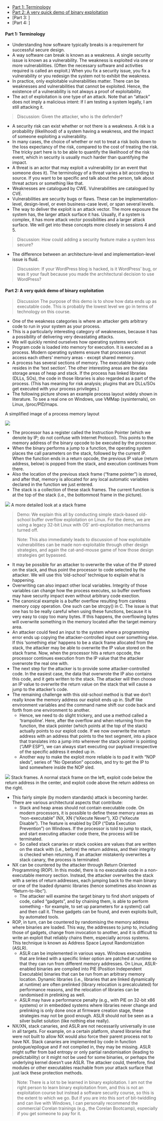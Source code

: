 - [Part 1: Terminology](#part-1-terminology)
- [Part 2: A very quick demo of binary exploitation](#part-2-a-very-quick-demo-of-binary-exploitation)
- [Part 3: ]
- [Part 4: ]



#### Part 1: Terminology

  * Understanding how software typically breaks is a requirement for successful secure design.
  * A way software can break is known as a weakness. A single security issue is known as a vulnerability. The weakness is exploited via one or more vulnerabilities. (Often the necessary software and activities required is called an exploit.) When you fix a security issue, you fix a vulnerability or you redesign the system not to exhibit the weakness.
  * In practice, only exploitable vulnerabilities matter. There can be weaknesses and vulnerabilities that cannot be exploited. Hence, the existence of a vulnerability is not always a proof of exploitability.
  * The act of exploitation is one type of an attack. Note that an “attack” does not imply a malicious intent: If I am testing a system legally, I am still attacking it.
> Discussion: Given the attacker, who is the defender?

  * A security risk can exist whether or not there is a weakness. A risk is a probability (likelihood) of a system having a weakness, and the impact of someone exploiting a vulnerability.
  * In many cases, the choice of whether or not to treat a risk boils down to the loss expectancy of the risk, compared to the cost of treating the risk. The tricky part here is to be able to quantify the likelihood of the risk event, which in security is usually much harder than quantifying the impact.
  * A threat is an actor that may exploit a vulnerability (or an event that someone does it). The terminology of a threat varies a bit according to source. If you want to be specific and talk about the person, talk about threat actors or something like that.
  * Weaknesses are catalogued by CWE. Vulnerabilities are catalogued by CVE.
  * Vulnerabilities are security bugs or flaws. These can be implementation-level, design-level, or even business-case level, or span several levels.
  * The way to deliver the exploit is an attack vector. The more exposure the system has, the larger attack surface it has. Usually, if a system is complex, it has more attack vector possibilities and a larger attack surface. We will get into these concepts more closely in sessions 4 and 5.
> Discussion: How could adding a security feature make a system less secure?

  * The difference between an architecture-level and implementation-level issue is fluid.
> Discussion: If your WordPress blog is hacked, is it WordPress’ bug, or was it your fault because you made the architectural decision to use WordPress?


#### Part 2: A very quick demo of binary exploitation

 > Discussion The purpose of this demo is to show how data ends up as executable code. This is probably the lowest level we go in terms of technology on this course.

 * One of the weakness categories is where an attacker gets arbitrary code to run in your system as your process.
 * This is a particularly interesting category of weaknesses, because it has a possibility of delivering very devastating attacks.
 * We will quickly remind ourselves how operating systems work:
 * Program code is loaded into memory for execution. It is executed as a process. Modern operating systems ensure that processes cannot access each others’ memory areas - except shared memory.
 * A process has several sections of memory. The executable binary code resides in the ‘text section’. The other interesting areas are the data storage areas of heap and stack. If the process has linked libraries (DLLs, SOs), the code in those libraries is also regarded as a part of the process. (This has meaning for risk analysis; plugins that are DLLs/SOs get executed with your process privileges.)
 * The following picture shows an example process layout widely shown in literature. To see a real one on Windows, use VMMap (sysinternals), on Linux, /proc/PID/maps.

A simplified image of a process memory layout

![](images/procmem.png)

 * The processor has a register called the Instruction Pointer (which we denote by IP; do not confuse with Internet Protocol). This points to the memory address of the binary opcode to be executed by the processor.
 * When the binary performs a jump to a function, the operating system places the call parameters on the stack, followed by the current IP. When the function ends in a return opcode, the previous IP value (return address, below) is popped from the stack, and execution continues from there.
 * Also the location of the previous stack frame (“frame pointer”) is stored, and after that, memory is allocated for any local automatic variables declared in the function we just entered.
 * The stack is a collection of these stack frames. The current function is at the top of the stack (i.e., the bottommost frame in the picture).

![](images/stackframe.png)
A more detailed look at a stack frame

> Demo: We explain this all by conducting simple stack-based old-school buffer overflow exploitation on Linux. For the demo, we are using a legacy 32-bit Linux with OS’ anti-exploitation mechanisms turned off.

> Note: This also immediately leads to discussion of how exploitable vulnerabilities can be made non-exploitable through other design strategies, and again the cat-and-mouse game of how those design strategies get bypassed.

 * It may be possible for an attacker to overwrite the value of the IP stored on the stack, and thus point the processor to code selected by the attacker. We will use this ‘old-school’ technique to explain what is happening.
 * Overwriting can also impact other local variables. Integrity of those variables can change how the process executes, so buffer overflows may have security impact even without arbitrary code exection.
 * The canonical example is a buffer overflow resulting from careless memory copy operation. One such can be strcpy() in C. The issue is that one has to be really careful when using these functions, because it is very easy to copy too many bytes. If this happens, the overflowing bytes will overwrite something in the memory located after the target memory area.
 * An attacker could feed an input to the system where a programming error ends up copying the attacker-controlled input over something else. If this ‘something else’ happens to be a stack frame allocated from the stack, the attacker may be able to overwrite the IP value stored on the stack frame. Now, when the processor hits a return opcode, the processor continues execution from the IP value that the attacker overwrote the real one with.
 * The next step for the attacker is to provide some attacker-controlled code. In the easiest case, the data that overwrote the IP also contains this code, and it gets written to the stack. The attacker will then choose an IP value to overwrite the return value on the stack that will cause a jump to the attacker’s code.
 * The remaining challenge with this old-school method is that we don’t really know the memory address our exploit ends up in. Stuff like environment variables and the command name shift our code back and forth from one environment to another.
   + Hence, we need to do slight trickery, and use a method called a ‘trampoline’. Here, after the overflow and when returning from the function, the stack pointer (which points at the top of the stack) actually points to our exploit code. If we now overwrite the return address with an address that points to the text segment, into a place that translates into a jump into wherever the stack pointer is pointing (“JMP ESP”), we can always start executing our payload irrespective of the specific address it ended up in.
   + Another way to make the exploit more reliable is to pad it with “NOP sleds”, series of “No Operation” opcodes, and try to get the IP to land somewhere inside the NOP sled.

![](images/post-sploit-frames.png) 
Stack frames. A normal stack frame on the left, exploit code below the return address in the center, and exploit code above the return address on the right.
 * This fairly simple (by modern standards) attack is becoming harder. There are various architectural aspects that contribute:
   + Stack and heap areas should not contain executable code. On modern processors, it is possible to define these memory areas as “non-executable” (NX, XN (“eXecute Never”), XD (“eXecute Disable”). The feature is enabled by DEP (“Data Execution Prevention”) on Windows. If the processor is told to jump to stack, and start executing attacker code there, the process will be terminated.
   + So called stack canaries or stack cookies are values that are written on the stack with (i.e., before) the return address, and their integrity is checked when returning. If an attacker mistakenly overwrites a stack canary, the process is terminated.
 * NX can be countered by the attacker through Return Oriented Programming (ROP). In this model, there is no executable code in a non-executable memory section. Instead, the attacker overwrites the stack with a series of return addresses, each jumping back to the main binary or one of the loaded dynamic libraries (hence sometimes also known as “Return-to-libc”).
   + The attacker will examine the target binary to find short snippets of code, called “gadgets”, and by chaining them, is able to perform something - for example, to set up parameters for a system() call and then call it. These gadgets can be found, and even exploits built, by automated tools.
 * ROP, in turn, can be countered by randomising the memory address where binaries are loaded. This way, the addresses to jump to, including those of gadgets, change from invocation to another, and it is difficult to write an exploit that reliably chains them, especially across systems. This technique is known as Address Space Layout Randomization (ASLR).
   + ASLR can be implemented in various ways. Windows executables that are linked with a specific linker option are patched at runtime so that they can run from different memory addresses. On Linux, ASLR-enabled binaries are compiled into PIE (Position Independent Executable) binaries that can be run from an arbitrary memory location. Dynamic libraries (i.e., libraries that are linked dynamically at runtime) are often prelinked (library relocation is precalculated) for performance reasons, and the relocation of libraries can be randomised in prelinking as well.
   + ASLR may have a performance penalty (e.g., with PIE on 32-bit x86 systems) or in embedded systems where libraries never change and prelinking is only done once at firmware creation stage, these strategies may not be good enough. ASLR should not be seen as a silver bullet solution (like nothing else really).
 * NX/XN, stack canaries, and ASLR are not necessarily universally in use in all targets. For example, on a certain platform, shared libraries that were not built to allow NX would also force their parent process not to have NX. Stack canaries are implemented by code in function prologue/epilogue and if not compiled in, they may be missing. ASLR might suffer from bad entropy or only partial randomisation (leading to predictability) or it might not be used for some binaries, or perhaps the underlying kernel doesn’t use ASLR. The attacker could, therefore, find modules or other executables reachable from your attack surface that just lack these protection methods.

 > Note: There is a lot to be learned in binary exploitation. I am not the right person to learn binary exploitation from, and this is not an exploitation course but instead a software security course, so this is the extent to which we go. But if you are into this sort of bit-twiddling and can live with Windows, I can personally recommend the commercial Corelan trainings (e.g., the Corelan Bootcamp), especially if you get someone to pay for it.
